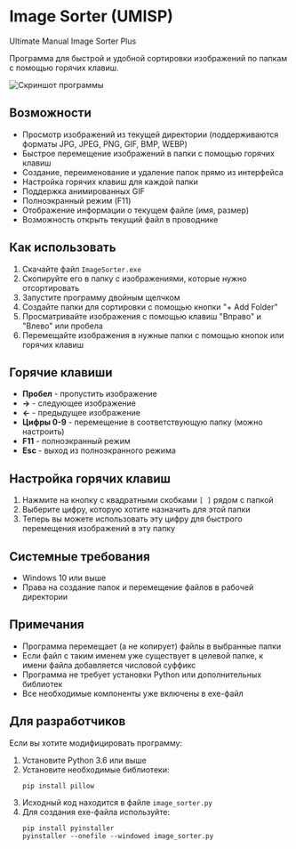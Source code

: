 # Image Sorter (UMISP)
Ultimate Manual Image Sorter Plus

Программа для быстрой и удобной сортировки изображений по папкам с помощью горячих клавиш.

![Скриншот программы](screenshot.png)

## Возможности

- Просмотр изображений из текущей директории (поддерживаются форматы JPG, JPEG, PNG, GIF, BMP, WEBP)
- Быстрое перемещение изображений в папки с помощью горячих клавиш
- Создание, переименование и удаление папок прямо из интерфейса
- Настройка горячих клавиш для каждой папки
- Поддержка анимированных GIF
- Полноэкранный режим (F11)
- Отображение информации о текущем файле (имя, размер)
- Возможность открыть текущий файл в проводнике

## Как использовать

1. Скачайте файл `ImageSorter.exe`
2. Скопируйте его в папку с изображениями, которые нужно отсортировать
3. Запустите программу двойным щелчком
4. Создайте папки для сортировки с помощью кнопки "+ Add Folder"
5. Просматривайте изображения с помощью клавиш "Вправо" и "Влево" или пробела
6. Перемещайте изображения в нужные папки с помощью кнопок или горячих клавиш

## Горячие клавиши

- **Пробел** - пропустить изображение
- **→** - следующее изображение
- **←** - предыдущее изображение
- **Цифры 0-9** - перемещение в соответствующую папку (можно настроить)
- **F11** - полноэкранный режим
- **Esc** - выход из полноэкранного режима

## Настройка горячих клавиш

1. Нажмите на кнопку с квадратными скобками `[ ]` рядом с папкой
2. Выберите цифру, которую хотите назначить для этой папки
3. Теперь вы можете использовать эту цифру для быстрого перемещения изображений в эту папку

## Системные требования

- Windows 10 или выше
- Права на создание папок и перемещение файлов в рабочей директории

## Примечания

- Программа перемещает (а не копирует) файлы в выбранные папки
- Если файл с таким именем уже существует в целевой папке, к имени файла добавляется числовой суффикс
- Программа не требует установки Python или дополнительных библиотек
- Все необходимые компоненты уже включены в exe-файл

## Для разработчиков

Если вы хотите модифицировать программу:

1. Установите Python 3.6 или выше
2. Установите необходимые библиотеки:
   ```
   pip install pillow
   ```
3. Исходный код находится в файле `image_sorter.py`
4. Для создания exe-файла используйте:
   ```
   pip install pyinstaller
   pyinstaller --onefile --windowed image_sorter.py
   ```

